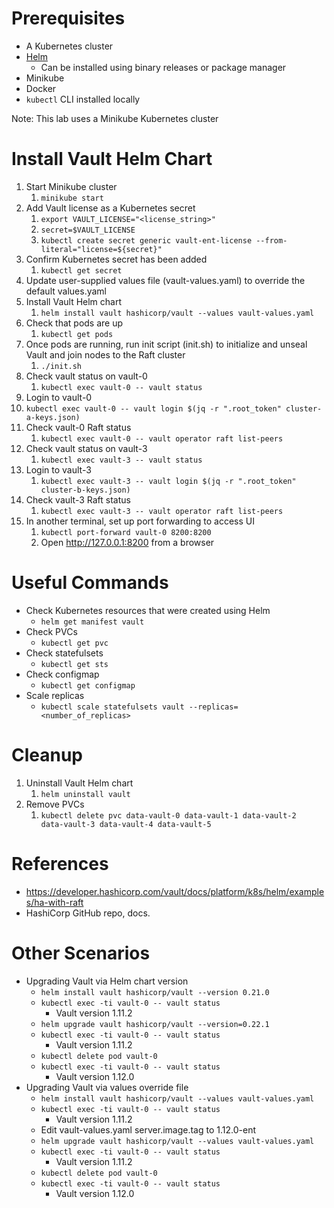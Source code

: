 # Prerequisites 
* A Kubernetes cluster
* [Helm](https://helm.sh/docs/intro/install/)
  * Can be installed using binary releases or package manager
* Minikube
* Docker
* `kubectl` CLI installed locally

Note: This lab uses a Minikube Kubernetes cluster

# Install Vault Helm Chart

1. Start Minikube cluster
   1. `minikube start`
2. Add Vault license as a Kubernetes secret 
   1. `export VAULT_LICENSE="<license_string>"`
   2. `secret=$VAULT_LICENSE`
   3. `kubectl create secret generic vault-ent-license --from-literal="license=${secret}"`
3. Confirm Kubernetes secret has been added
   1. `kubectl get secret`
4. Update user-supplied values file (vault-values.yaml) to override the default values.yaml
5. Install Vault Helm chart
   1. `helm install vault hashicorp/vault --values vault-values.yaml`
6. Check that pods are up
   1. `kubectl get pods`
7. Once pods are running, run init script (init.sh) to initialize and unseal Vault and join nodes to the Raft cluster
   1. `./init.sh`    
8. Check vault status on vault-0
   1. `kubectl exec vault-0 -- vault status`
9.  Login to vault-0 
   1.  `kubectl exec vault-0 -- vault login $(jq -r ".root_token" cluster-a-keys.json)`
10. Check vault-0 Raft status
    1.  `kubectl exec vault-0 -- vault operator raft list-peers`
11. Check vault status on vault-3
    1.  `kubectl exec vault-3 -- vault status`
12. Login to vault-3
    1.  `kubectl exec vault-3 -- vault login $(jq -r ".root_token" cluster-b-keys.json)`
13. Check vault-3 Raft status
    1.  `kubectl exec vault-3 -- vault operator raft list-peers`
14. In another terminal, set up port forwarding to access UI
    1.  `kubectl port-forward vault-0 8200:8200`
    2.  Open http://127.0.0.1:8200 from a browser

# Useful Commands

* Check Kubernetes resources that were created using Helm
  * `helm get manifest vault`
* Check PVCs
  * `kubectl get pvc`
* Check statefulsets
  * `kubectl get sts`
* Check configmap
  * `kubectl get configmap`
* Scale replicas
  * `kubectl scale statefulsets vault --replicas=<number_of_replicas>`

# Cleanup

1. Uninstall Vault Helm chart
   1. `helm uninstall vault`
2. Remove PVCs
   1. `kubectl delete pvc data-vault-0 data-vault-1 data-vault-2  data-vault-3 data-vault-4 data-vault-5`

# References 
* https://developer.hashicorp.com/vault/docs/platform/k8s/helm/examples/ha-with-raft
* HashiCorp GitHub repo, docs.

# Other Scenarios

* Upgrading Vault via Helm chart version
  * `helm install vault hashicorp/vault --version 0.21.0` 
  * `kubectl exec -ti vault-0 -- vault status`
    * Vault version 1.11.2
  * `helm upgrade vault hashicorp/vault --version=0.22.1` 
  * `kubectl exec -ti vault-0 -- vault status`
    * Vault version 1.11.2
  * `kubectl delete pod vault-0`
  * `kubectl exec -ti vault-0 -- vault status`
    * Vault version 1.12.0
* Upgrading Vault via values override file
  * `helm install vault hashicorp/vault --values vault-values.yaml`
  * `kubectl exec -ti vault-0 -- vault status`
    * Vault version 1.11.2
  * Edit vault-values.yaml server.image.tag to 1.12.0-ent
  * `helm upgrade vault hashicorp/vault --values vault-values.yaml`
  * `kubectl exec -ti vault-0 -- vault status`
    * Vault version 1.11.2
  * `kubectl delete pod vault-0`
  * `kubectl exec -ti vault-0 -- vault status`
    * Vault version 1.12.0


